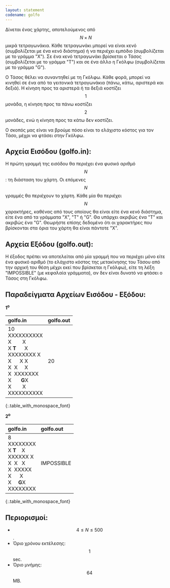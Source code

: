 ```yaml
---
layout: statement
codename: golfo
---
```


Δίνεται ένας χάρτης, αποτελούμενος από $$N \times N$$ μικρά τετραγωνάκια. Κάθε τετραγωνάκι μπορεί να είναι κενό (συμβολίζεται με ένα κενό διάστημα) ή να περιέχει εμπόδιο (συμβολίζεται με το γράμμα "Χ"). Σε ένα κενό τετραγωνάκι βρίσκεται ο Τάσος (συμβολίζεται με το γράμμα "Τ") και σε ένα άλλο η Γκόλφω (συμβολίζεται με το γράμμα "G").

Ο Τάσος θέλει να συναντηθεί με τη Γκόλφω. Κάθε φορά, μπορεί να κινηθεί σε ένα από τα γειτονικά τετραγωνάκια (πάνω, κάτω, αριστερά και δεξιά). Η κίνηση προς τα αριστερά ή τα δεξιά κοστίζει $$1$$ μονάδα, η κίνηση προς τα πάνω κοστίζει $$2$$ μονάδες, ενώ η κίνηση προς τα κάτω δεν κοστίζει. 

Ο σκοπός μας είναι να βρούμε πόσο είναι το ελάχιστο κόστος για τον Τάσο, μέχρι να φτάσει στην Γκόλφω.

## Αρχεία Εισόδου (golfo.in):

Η πρώτη γραμμή της εισόδου θα περιέχει ένα φυσικό αριθμό $$N$$: τη διάσταση του χάρτη. Οι επόμενες $$N$$ γραμμές θα περιέχουν το χάρτη. Κάθε μία θα περιέχει $$N$$ χαρακτήρες, καθένας από τους οποίους θα είναι είτε ένα κενό διάστημα, είτε ένα από τα γράμματα "X", "T" ή "G". Θα υπάρχει ακριβώς ένα "T" και ακριβώς ένα "G". Θεωρήστε επίσης δεδομένο ότι οι χαρακτήρες που βρίσκονται στα όρια του χάρτη θα είναι πάντοτε "X".

## Αρχεία Εξόδου (golfo.out):

Η έξοδος πρέπει να αποτελείται από μία γραμμή που να περιέχει μόνο είτε ένα φυσικό αριθμό (το ελάχιστο κόστος της μετακίνησης του Τάσου από την αρχική του θέση μέχρι εκεί που βρίσκεται η Γκόλφω), είτε τη λέξη "IMPOSSIBLE" (με κεφαλαία γράμματα), αν δεν είναι δυνατό να φτάσει ο Τάσος στη Γκόλφω.

## Παραδείγματα Αρχείων Εισόδου - Εξόδου:

**1<sup>o</sup>**

| **golfo.in**      | **golfo.out** |
| :--- | :--- |
| 10<br>XXXXXXXXXX<br>X&nbsp;&nbsp;&nbsp;&nbsp;&nbsp;&nbsp;&nbsp;&nbsp;X<br>X&nbsp;<b>T</b>&nbsp;&nbsp;&nbsp;&nbsp;&nbsp;&nbsp;X<br>XXXXXXXX&nbsp;X<br>X&nbsp;&nbsp;&nbsp;&nbsp;&nbsp;&nbsp;X&nbsp;X<br>X&nbsp;&nbsp;X&nbsp;&nbsp;&nbsp;&nbsp;&nbsp;X<br>X&nbsp;&nbsp;XXXXXXX<br>X&nbsp;&nbsp;&nbsp;&nbsp;&nbsp;&nbsp;&nbsp;<b>G</b>X<br>X&nbsp;&nbsp;&nbsp;&nbsp;&nbsp;&nbsp;&nbsp;&nbsp;X<br>XXXXXXXXXX | 20 |
{:.table_with_monospace_font}


**2<sup>o</sup>**

| **golfo.in**      | **golfo.out** |
| :--- | :--- |
| 8<br>XXXXXXXX<br>X&nbsp;<b>T</b>&nbsp;&nbsp;&nbsp;&nbsp;X<br>XXXXXX&nbsp;X<br>X&nbsp;&nbsp;X&nbsp;&nbsp;&nbsp;X<br>X&nbsp;&nbsp;XXXXX<br>X&nbsp;&nbsp;&nbsp;&nbsp;&nbsp;&nbsp;X<br>X&nbsp;&nbsp;&nbsp;&nbsp;&nbsp;<b>G</b>X<br>XXXXXXXX | IMPOSSIBLE |
{:.table_with_monospace_font}

## Περιορισμοί:

 - $$4 \leq N \leq 500$$.
 - Όριο χρόνου εκτέλεσης: $$1$$ sec.
 - Όριο μνήμης: $$64$$ MB.
